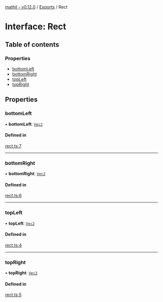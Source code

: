 [mathil - v0.12.0](../README.md) / [Exports](../modules.md) / Rect

# Interface: Rect

## Table of contents

### Properties

- [bottomLeft](Rect.md#bottomleft)
- [bottomRight](Rect.md#bottomright)
- [topLeft](Rect.md#topleft)
- [topRight](Rect.md#topright)

## Properties

### bottomLeft

• **bottomLeft**: [`Vec2`](Vec2.md)

#### Defined in

[rect.ts:7](https://github.com/eransed/mathil/blob/3e71dd6/src/rect.ts#L7)

___

### bottomRight

• **bottomRight**: [`Vec2`](Vec2.md)

#### Defined in

[rect.ts:6](https://github.com/eransed/mathil/blob/3e71dd6/src/rect.ts#L6)

___

### topLeft

• **topLeft**: [`Vec2`](Vec2.md)

#### Defined in

[rect.ts:4](https://github.com/eransed/mathil/blob/3e71dd6/src/rect.ts#L4)

___

### topRight

• **topRight**: [`Vec2`](Vec2.md)

#### Defined in

[rect.ts:5](https://github.com/eransed/mathil/blob/3e71dd6/src/rect.ts#L5)
